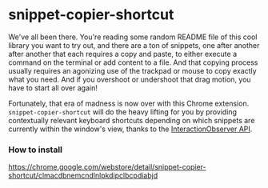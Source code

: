 # snippet-copier-shortcut

We've all been there. You're reading some random README file of this cool library you want to try out, and there are a ton of snippets, one after another after another that each requires a copy and paste, to either execute a command on the terminal or add content to a file. And that copying process usually requires an agonizing use of the trackpad or mouse to copy exactly what you need. And if you overshoot or undershoot that drag motion, you have to start all over again!

Fortunately, that era of madness is now over with this Chrome extension. `snippet-copier-shortcut` will do the heavy lifting for you by providing contextually relevant keyboard shortcuts depending on which snippets are currently within the window's view, thanks to the [InteractionObserver API](https://developer.mozilla.org/en-US/docs/Web/API/Intersection_Observer_API).

### How to install

https://chrome.google.com/webstore/detail/snippet-copier-shortcut/clmacdbnemcndlnlpkdipclbcpdiabjd